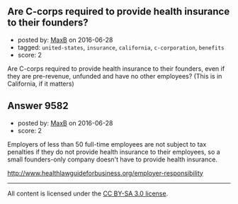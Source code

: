 ## Are C-corps required to provide health insurance to their founders?

- posted by: [MaxB](https://stackexchange.com/users/2189787/maxb) on 2016-06-28
- tagged: `united-states`, `insurance`, `california`, `c-corporation`, `benefits`
- score: 2

<p>Are C-corps required to provide health insurance to their founders, even if they are pre-revenue, unfunded and have no other employees? (This is in California, if it matters)</p>



## Answer 9582

- posted by: [MaxB](https://stackexchange.com/users/2189787/maxb) on 2016-06-28
- score: 2

<p>Employers of less than 50 full-time employees are not subject to tax penalties if they do not provide health insurance to their employees, so a small founders-only company doesn't have to provide health insurance.</p>

<p><a href="http://www.healthlawguideforbusiness.org/employer-responsibility" rel="nofollow">http://www.healthlawguideforbusiness.org/employer-responsibility</a></p>




---

All content is licensed under the [CC BY-SA 3.0 license](https://creativecommons.org/licenses/by-sa/3.0/).
